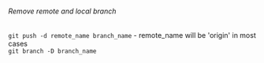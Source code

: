 ###### Remove remote and local branch
`git push -d remote_name branch_name` - remote_name will be 'origin' in most cases<br>
`git branch -D branch_name`

